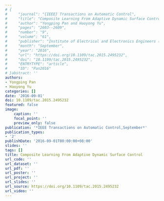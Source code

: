 ```yaml
---
# {
#     "journal": "{IEEE} Transactions on Automatic Control",
#     "title": "Composite Learning From Adaptive Dynamic Surface Control",
#     "author": "Yongping Pan and Haoyong Yu",
#     "pages": "2603--2609",
#     "number": "9",
#     "volume": "61",
#     "publisher": "Institute of Electrical and Electronics Engineers ({IEEE})",
#     "month": "September",
#     "year": "2016",
#     "url": "https://doi.org/10.1109/tac.2015.2495232",
#     "doi": "10.1109/tac.2015.2495232",
#     "ENTRYTYPE": "article",
#     "ID": "Pan2016"
# }abstract: ''
authors:
- Yongping Pan
- Haoyong Yu
categories: []
date: '2016-09-01'
doi: 10.1109/tac.2015.2495232
featured: false
image:
    caption: ''
    focal_point: ''
    preview_only: false
publication: '*IEEE Transactions on Automatic Control,September*'
publication_types:
- '2'
publishDate: '2016-09-01T00:00:00+08:00'
slides: ''
tags: []
title: Composite Learning From Adaptive Dynamic Surface Control
url_code: ''
url_dataset: ''
url_pdf: ''
url_poster: ''
url_project: ''
url_slides: ''
url_source: https://doi.org/10.1109/tac.2015.2495232
url_video: ''
---
```

